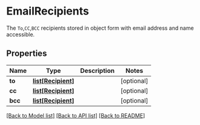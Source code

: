 # EmailRecipients

The `To`,`CC`,`BCC` recipients stored in object form with email address and name accessible.
## Properties
Name | Type | Description | Notes
------------ | ------------- | ------------- | -------------
**to** | [**list[Recipient]**](Recipient) |  | [optional] 
**cc** | [**list[Recipient]**](Recipient) |  | [optional] 
**bcc** | [**list[Recipient]**](Recipient) |  | [optional] 

[[Back to Model list]](../README#documentation-for-models) [[Back to API list]](../README#documentation-for-api-endpoints) [[Back to README]](../README)


